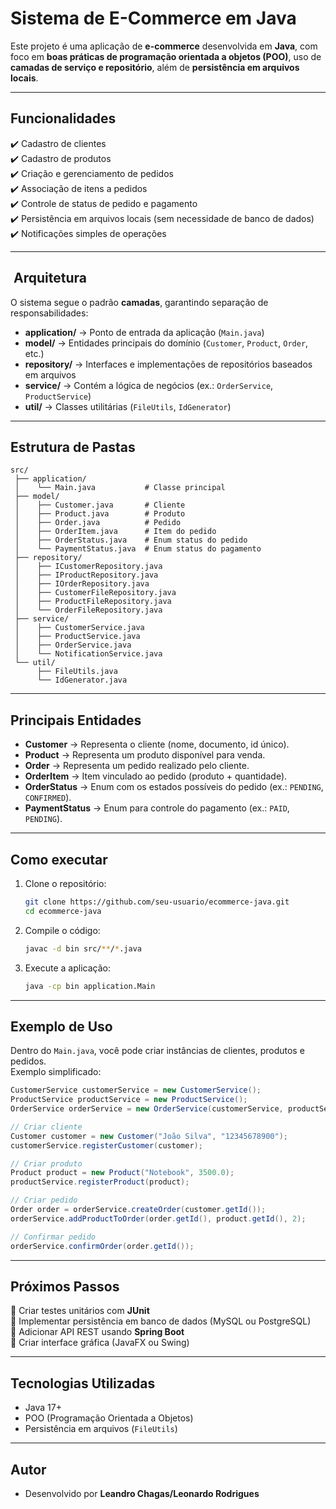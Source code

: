 #   Sistema de E-Commerce em Java

Este projeto é uma aplicação de **e-commerce** desenvolvida em **Java**, com foco em **boas práticas de programação orientada a objetos (POO)**, uso de **camadas de serviço e repositório**, além de **persistência em arquivos locais**.

---

##  Funcionalidades

✔️ Cadastro de clientes  
✔️ Cadastro de produtos  
✔️ Criação e gerenciamento de pedidos  
✔️ Associação de itens a pedidos  
✔️ Controle de status de pedido e pagamento  
✔️ Persistência em arquivos locais (sem necessidade de banco de dados)  
✔️ Notificações simples de operações

---

## ️ Arquitetura

O sistema segue o padrão **camadas**, garantindo separação de responsabilidades:

- **application/** → Ponto de entrada da aplicação (`Main.java`)
- **model/** → Entidades principais do domínio (`Customer`, `Product`, `Order`, etc.)
- **repository/** → Interfaces e implementações de repositórios baseados em arquivos
- **service/** → Contém a lógica de negócios (ex.: `OrderService`, `ProductService`)
- **util/** → Classes utilitárias (`FileUtils`, `IdGenerator`)

---

##  Estrutura de Pastas

```
src/
 ├── application/
 │    └── Main.java           # Classe principal
 ├── model/
 │    ├── Customer.java       # Cliente
 │    ├── Product.java        # Produto
 │    ├── Order.java          # Pedido
 │    ├── OrderItem.java      # Item do pedido
 │    ├── OrderStatus.java    # Enum status do pedido
 │    └── PaymentStatus.java  # Enum status do pagamento
 ├── repository/
 │    ├── ICustomerRepository.java
 │    ├── IProductRepository.java
 │    ├── IOrderRepository.java
 │    ├── CustomerFileRepository.java
 │    ├── ProductFileRepository.java
 │    └── OrderFileRepository.java
 ├── service/
 │    ├── CustomerService.java
 │    ├── ProductService.java
 │    ├── OrderService.java
 │    └── NotificationService.java
 └── util/
      ├── FileUtils.java
      └── IdGenerator.java
```

---

##  Principais Entidades

- **Customer** → Representa o cliente (nome, documento, id único).
- **Product** → Representa um produto disponível para venda.
- **Order** → Representa um pedido realizado pelo cliente.
- **OrderItem** → Item vinculado ao pedido (produto + quantidade).
- **OrderStatus** → Enum com os estados possíveis do pedido (ex.: `PENDING`, `CONFIRMED`).
- **PaymentStatus** → Enum para controle do pagamento (ex.: `PAID`, `PENDING`).

---

##  Como executar

1. Clone o repositório:
   ```bash
   git clone https://github.com/seu-usuario/ecommerce-java.git
   cd ecommerce-java
   ```

2. Compile o código:
   ```bash
   javac -d bin src/**/*.java
   ```

3. Execute a aplicação:
   ```bash
   java -cp bin application.Main
   ```

---

##  Exemplo de Uso

Dentro do `Main.java`, você pode criar instâncias de clientes, produtos e pedidos.  
Exemplo simplificado:

```java
CustomerService customerService = new CustomerService();
ProductService productService = new ProductService();
OrderService orderService = new OrderService(customerService, productService);

// Criar cliente
Customer customer = new Customer("João Silva", "12345678900");
customerService.registerCustomer(customer);

// Criar produto
Product product = new Product("Notebook", 3500.0);
productService.registerProduct(product);

// Criar pedido
Order order = orderService.createOrder(customer.getId());
orderService.addProductToOrder(order.getId(), product.getId(), 2);

// Confirmar pedido
orderService.confirmOrder(order.getId());
```

---

##  Próximos Passos

🔹 Criar testes unitários com **JUnit**  
🔹 Implementar persistência em banco de dados (MySQL ou PostgreSQL)  
🔹 Adicionar API REST usando **Spring Boot**  
🔹 Criar interface gráfica (JavaFX ou Swing)

---

##  Tecnologias Utilizadas

- Java 17+
- POO (Programação Orientada a Objetos)
- Persistência em arquivos (`FileUtils`)

---

##  Autor

- Desenvolvido por **Leandro Chagas/Leonardo Rodrigues**
